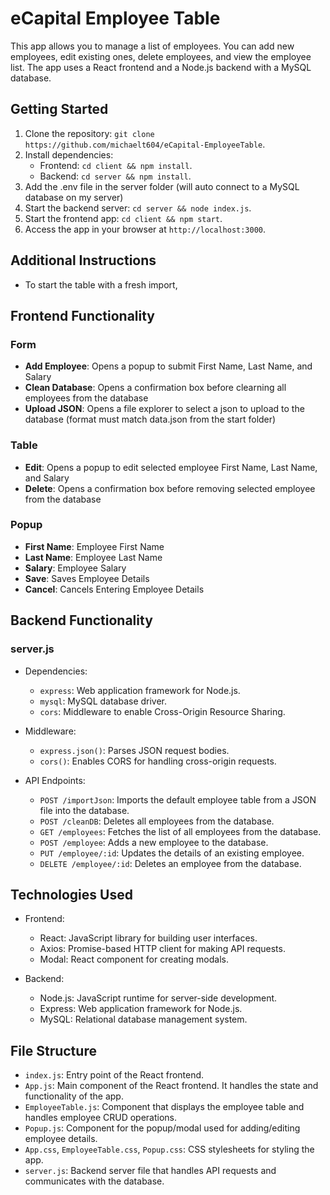 # eCapital Employee Table

This app allows you to manage a list of employees. You can add new employees, edit existing ones, delete employees, and view the employee list. The app uses a React frontend and a Node.js backend with a MySQL database.

## Getting Started

1. Clone the repository: `git clone https://github.com/michaelt604/eCapital-EmployeeTable`.
2. Install dependencies:
    - Frontend: `cd client && npm install`.
    - Backend: `cd server && npm install`.
3. Add the .env file in the server folder (will auto connect to a MySQL database on my server)
4. Start the backend server: `cd server && node index.js`.
5. Start the frontend app: `cd client && npm start`.
6. Access the app in your browser at `http://localhost:3000`.

## Additional Instructions
- To start the table with a fresh import,

## Frontend Functionality

### Form

-   **Add Employee**: Opens a popup to submit First Name, Last Name, and Salary
-   **Clean Database**: Opens a confirmation box before clearning all employees from the database
-   **Upload JSON**: Opens a file explorer to select a json to upload to the database (format must match data.json from the start folder)

### Table

-   **Edit**: Opens a popup to edit selected employee First Name, Last Name, and Salary
-   **Delete**: Opens a confirmation box before removing selected employee from the database

### Popup

-   **First Name**: Employee First Name
-   **Last Name**: Employee Last Name
-   **Salary**: Employee Salary
-   **Save**: Saves Employee Details
-   **Cancel**: Cancels Entering Employee Details

## Backend Functionality

### server.js

-   Dependencies:

    -   `express`: Web application framework for Node.js.
    -   `mysql`: MySQL database driver.
    -   `cors`: Middleware to enable Cross-Origin Resource Sharing.

-   Middleware:

    -   `express.json()`: Parses JSON request bodies.
    -   `cors()`: Enables CORS for handling cross-origin requests.

-   API Endpoints:
    -   `POST /importJson`: Imports the default employee table from a JSON file into the database.
    -   `POST /cleanDB`: Deletes all employees from the database.
    -   `GET /employees`: Fetches the list of all employees from the database.
    -   `POST /employee`: Adds a new employee to the database.
    -   `PUT /employee/:id`: Updates the details of an existing employee.
    -   `DELETE /employee/:id`: Deletes an employee from the database.

## Technologies Used

-   Frontend:

    -   React: JavaScript library for building user interfaces.
    -   Axios: Promise-based HTTP client for making API requests.
    -   Modal: React component for creating modals.

-   Backend:
    -   Node.js: JavaScript runtime for server-side development.
    -   Express: Web application framework for Node.js.
    -   MySQL: Relational database management system.

## File Structure

-   `index.js`: Entry point of the React frontend.
-   `App.js`: Main component of the React frontend. It handles the state and functionality of the app.
-   `EmployeeTable.js`: Component that displays the employee table and handles employee CRUD operations.
-   `Popup.js`: Component for the popup/modal used for adding/editing employee details.
-   `App.css`, `EmployeeTable.css`, `Popup.css`: CSS stylesheets for styling the app.
-   `server.js`: Backend server file that handles API requests and communicates with the database.
